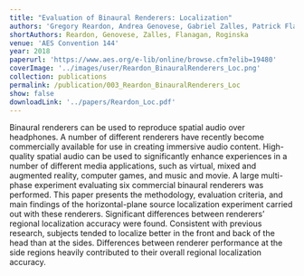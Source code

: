 ```yaml
---
title: "Evaluation of Binaural Renderers: Localization"
authors: 'Gregory Reardon, Andrea Genovese, Gabriel Zalles, Patrick Flanagan, Agnieszka Roginska'
shortAuthors: Reardon, Genovese, Zalles, Flanagan, Roginska
venue: 'AES Convention 144'
year: 2018
paperurl: 'https://www.aes.org/e-lib/online/browse.cfm?elib=19480'
coverImage: '../images/user/Reardon_BinauralRenderers_Loc.png'
collection: publications
permalink: /publication/003_Reardon_BinauralRenderers_Loc
show: false
downloadLink: '../papers/Reardon_Loc.pdf'
---
```


Binaural renderers can be used to reproduce spatial audio over headphones. A number of different renderers have recently become commercially available for use in creating immersive audio content. High-quality spatial audio can be used to significantly enhance experiences in a number of different media applications, such as virtual, mixed and augmented reality, computer games, and music and movie. A large multi-phase experiment evaluating six commercial binaural renderers was performed. This paper presents the methodology, evaluation criteria, and main findings of the horizontal-plane source localization experiment carried out with these renderers. Significant differences between renderers’ regional localization accuracy were found. Consistent with previous research, subjects tended to localize better in the front and back of the head than at the sides. Differences between renderer performance at the side regions heavily contributed to their overall regional localization accuracy.
